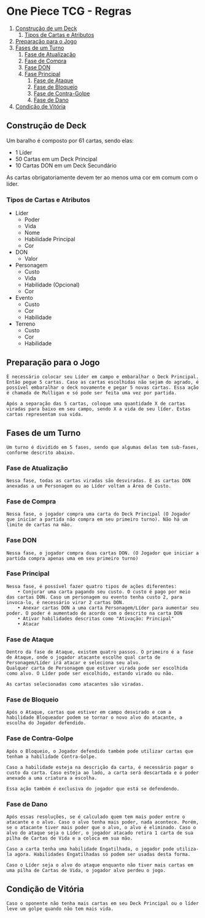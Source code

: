 # One Piece TCG - Regras

1. [Construção de um Deck](#construção-de-deck)
   1. [Tipos de Cartas e Atributos](#tipos-de-cartas-e-atributos)
2. [Preparação para o Jogo](#preparação-para-o-jogo)
3. [Fases de um Turno](#fases-de-um-turno)
   1. [Fase de Atualização](#fase-de-atualização)
   2. [Fase de Compra](#fase-de-compra)
   3. [Fase DON](#fase-don)
   4. [Fase Principal](#fase-principal)
      1. [Fase de Ataque](#fase-de-ataque)
      2. [Fase de Bloqueio](#fase-de-bloqueio)
      3. [Fase de Contra-Golpe](#fase-de-contra-golpe)
      4. [Fase de Dano](#fase-de-dano)
4. [Condição de Vitória](#condição-de-vitória)

## **Construção de Deck**

Um baralho é composto por 61 cartas, sendo elas:

- 1 Líder
- 50 Cartas em um Deck Principal
- 10 Cartas DON em um Deck Secundário

As cartas obrigatoriamente devem ter ao menos uma cor em comum com o líder.

### **Tipos de Cartas e Atributos**

- Líder
  - Poder
  - Vida
  - Nome
  - Habilidade Principal
  - Cor
- DON
  - Valor
- Personagem
  - Custo
  - Vida
  - Habilidade (Opcional)
  - Cor
- Evento
  - Custo
  - Cor
  - Habilidade
- Terreno
  - Custo
  - Cor
  - Habilidade

## **Preparação para o Jogo**

    É necessário colocar seu Líder em campo e embaralhar o Deck Principal. Então pegue 5 cartas. Caso as cartas escolhidas não sejam do agrado, é possível embaralhar o deck novamente e pegar 5 novas cartas. Essa ação é chamada de Mulligan e só pode ser feita uma vez por partida.

    Após a separação das 5 cartas, coloque uma quantidade X de cartas viradas para baixo em seu campo, sendo X a vida de seu líder. Estas cartas representam sua vida.

## **Fases de um Turno**

    Um turno é dividido em 5 fases, sendo que algumas delas tem sub-fases, conforme descrito abaixo.

### **Fase de Atualização**

    Nessa fase, todas as cartas viradas são desviradas. E as cartas DON anexadas a um Personagem ou ao Líder voltam a Área de Custo.

### **Fase de Compra**

    Nessa fase, o jogador compra uma carta do Deck Principal (O Jogador que iniciar a partida não compra em seu primeiro turno). Não há um limite de cartas na mão.

### **Fase DON**

    Nessa fase, o jogador compra duas cartas DON. (O Jogador que iniciar a partida compra apenas uma em seu primeiro turno)

### **Fase Principal**

    Nessa fase, é possível fazer quatro tipos de ações diferentes:
        • Conjurar uma carta pagando seu custo. O custo é pago por meio das cartas DON. Caso um personagem ou evento tenha custo 2, para invoca-lo, é necessário virar 2 cartas DON.
        • Anexar cartas DON a uma carta Personagem/Líder para aumentar seu poder. O poder é aumentado de acordo com o descrito na carta DON
        • Ativar habilidades descritas como "Ativação: Principal"
        • Atacar

### **Fase de Ataque**

    Dentro da fase de Ataque, existem quatro passos. O primeiro é a fase de Ataque, onde o jogador atacante escolhe qual carta de Personagem/Líder irá atacar e seleciona seu alvo.
    Qualquer carta de Personagem que estiver virada pode ser escolhida como alvo. O Líder pode ser escolhido, estando virado ou não.

    As cartas selecionadas como atacantes são viradas.

### **Fase de Bloqueio**

    Após o Ataque, cartas que estiver em campo desvirado e com a habilidade Bloqueador podem se tornar o novo alvo do atacante, a escolha do Jogador defendido.

### **Fase de Contra-Golpe**

    Após o Bloqueio, o Jogador defendido também pode utilizar cartas que tenham a habilidade Contra-Golpe.

    Caso a habilidade esteja na descrição da carta, é necessário pagar o custo da carta. Caso esteja ao lado, a carta será descartada e o poder anexado a uma criatura a escolha.

    Essa ação também é exclusiva do jogador que está se defendendo.

### **Fase de Dano**

    Após essas resoluções, se é calculado quem tem mais poder entre o atacante e o alvo. Caso o alvo tenha mais poder, nada acontece. Porém, se o atacante tiver mais poder que o alvo, o alvo é eliminado. Caso o alvo do ataque seja o Líder, o jogador atacado retira 1 carta de sua pilha de Cartas de Vida e a coloca em sua mão.

    Caso a carta tenha uma habilidade Engatilhada, o jogador pode utiliza-la agora. Habilidades Engatilhadas só podem ser usadas desta forma.

    Caso o Líder seja o alvo do ataque enquanto não tiver mais cartas em uma pilha de Cartas de Vida, o jogador alvo perdeu o jogo.

## **Condição de Vitória**

    Caso o oponente não tenha mais cartas em seu Deck Principal ou o líder leve um golpe quando não tem mais vida.
